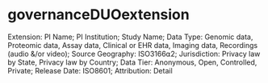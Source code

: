 # governanceDUOextension

Extension:
  PI Name;
  PI Institution;
  Study Name;
  Data Type: 
      Genomic data,
      Proteomic data,
      Assay data,
      Clinical or EHR data,
      Imaging data,
      Recordings (audio &/or video);
  Source Geography:
      ISO3166⍺2;
  Jurisdiction:
      Privacy law by State,
      Privacy law by Country;
  Data Tier:
      Anonymous,
      Open,
      Controlled,
      Private;
  Release Date:
      ISO8601;
  Attribution:
      Detail
      
